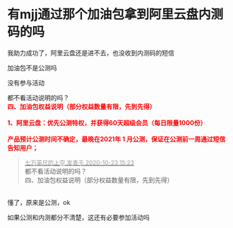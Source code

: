 # 有mjj通过那个加油包拿到阿里云盘内测码的吗


我助力成功了，阿里云盘还是进不去，也没收到内测码的短信

加油包不是公测吗

没有参与活动

都不看活动说明的吗？<br />
<strong><font color="Red">四、加油包权益说明（部分权益数量有限，先到先得）<br />
<br />
1、阿里云盘：优先公测特权，并获得60天超级会员（每日限量1000份）<br />
<br />
产品预计公测时间不确定，最晚在2021年 1 月公测，保证在公测前一周通过短信告知用户；</font></strong>

<div class="quote"><blockquote><font size="2"><a href="https://www.hostloc.com/forum.php?mod=redirect&amp;goto=findpost&amp;pid=9341392&amp;ptid=757613" target="_blank"><font color="#999999">七万英尺的上空 发表于 2020-10-23 15:23</font></a></font><br />
都不看活动说明的吗？<br />
四、加油包权益说明（部分权益数量有限，先到先得）</blockquote></div><br />
懂了，原来是公测，ok

如果公测和内测都分不清楚，这还有必要参加活动吗
